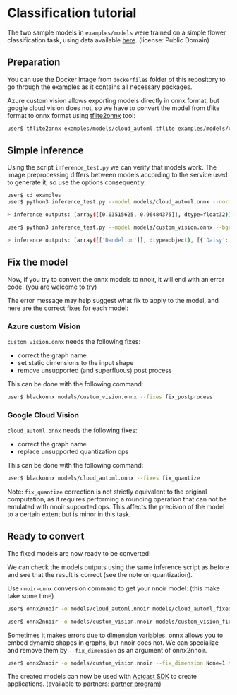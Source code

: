 # Classification tutorial

The two sample models in `examples/models` were trained on a simple flower classification task, using data available [here](https://public.roboflow.com/classification/flowers_classification/2). (license: Public Domain)

## Preparation

You can use the Docker image from `dockerfiles` folder of this repository to go through the examples as it contains all necessary packages.

Azure custom vision allows exporting models directly in onnx format, but google cloud vision does not, so we have to convert the model from tflite format to onnx format using [tflite2onnx](https://github.com/jackwish/tflite2onnx) tool:

```bash
user$ tflite2onnx examples/models/cloud_automl.tflite examples/models/cloud_automl.onnx
```

## Simple inference

Using the script `inference_test.py` we can verify that models work. The image preprocessing differs between models according to the service used to generate it, so use the options consequently:

```bash
user$ cd examples
user$ python3 inference_test.py --model models/cloud_automl.onnx --normalized

> inference outputs: [array([[0.03515625, 0.96484375]], dtype=float32)]

user$ python3 inference_test.py --model models/custom_vision.onnx --bgr

> inference outputs: [array([['Dandelion']], dtype=object), [{'Daisy': 0.24544349312782288, 'Dandelion': 0.7545564770698547}]]
```

## Fix the model

Now, if you try to convert the onnx models to nnoir, it will end with an error code. (you are welcome to try)

The error message may help suggest what fix to apply to the model, and here are the correct fixes for each model:

### Azure custom Vision

`custom_vision.onnx` needs the following fixes:

- correct the graph name
- set static dimensions to the input shape
- remove unsupported (and superfluous) post process

This can be done with the following command:

```bash
user$ blackonnx models/custom_vision.onnx --fixes fix_postprocess 
```

### Google Cloud Vision

`cloud_automl.onnx` needs the following fixes:

- correct the graph name
- replace unsupported quantization ops

This can be done with the following command:

```bash
user$ blackonnx models/cloud_automl.onnx --fixes fix_quantize 
```

Note: `fix_quantize` correction is not strictly equivalent to the original computation, as it requires performing a rounding operation that can not be emulated with nnoir supported ops. This affects the precision of the model to a certain extent but is minor in this task.

## Ready to convert

The fixed models are now ready to be converted!

We can check the models outputs using the same inference script as before and see that the result is correct (see the note on quantization).

Use `nnoir-onnx` conversion command to get your nnoir model: (this make take some time)

```bash
user$ onnx2nnoir -o models/cloud_automl.nnoir models/cloud_automl_fixed.onnx

user$ onnx2nnoir -o models/custom_vision.nnoir models/custom_vision_fixed.onnx
```

Sometimes it makes errors due to [dimension variables](https://github.com/onnx/onnx/blob/master/docs/IR.md#static-tensor-shapes).
onnx allows you to embed dynamic shapes in graphs, but nnoir does not.
We can specialize and remove them by `--fix_dimension` as an argument of onnx2nnoir.

``` bash
user$ onnx2nnoir -o models/custom_vision.nnoir --fix_dimension None=1 models/custom_vision_fixed.onnx
```

The created models can now be used with [Actcast SDK](https://actcast.io/docs/ForVendor/ApplicationDevelopment/GettingStarted/) to create applications. (available to partners: [partner program](https://actcast.io/docs/files/partner_program.pdf))

